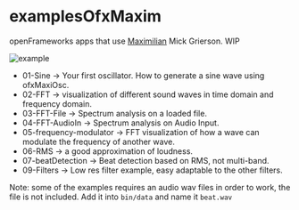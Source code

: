 # examplesOfxMaxim

openFrameworks apps that use [Maximilian](https://github.com/micknoise/Maximilian) Mick Grierson.
WIP

![example](maxim.gif)

* 01-Sine -> Your first oscillator. How to generate a sine wave using ofxMaxiOsc.
* 02-FFT -> visualization of different sound waves in time domain and frequency domain.
* 03-FFT-File -> Spectrum analysis on a loaded file.
* 04-FFT-AudioIn -> Spectrum analysis on Audio Input.
* 05-frequency-modulator -> FFT visualization of how a wave can modulate the frequency of another wave.
* 06-RMS -> a good approximation of loudness.
* 07-beatDetection -> Beat detection based on RMS, not multi-band.
* 09-Filters -> Low res filter example, easy adaptable to the other filters.

Note: some of the examples requires an audio wav files in order to work, the file is not included. Add it into `bin/data` and name it `beat.wav`
